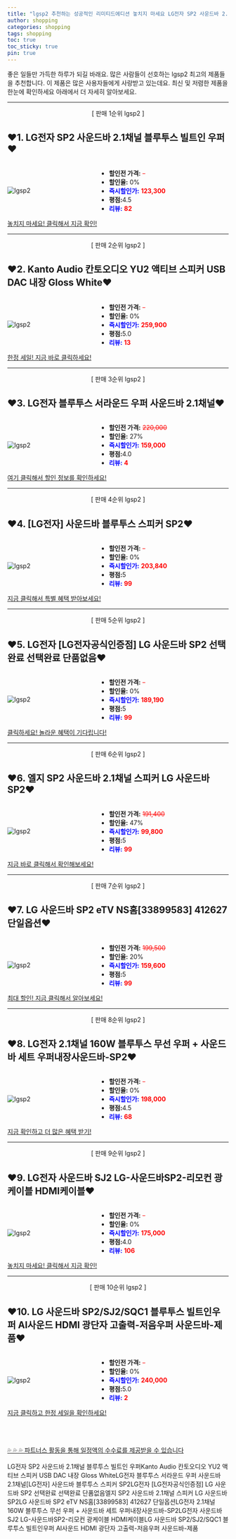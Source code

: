 ```yaml
---
title: "lgsp2 추천하는 성공적인 리미티드에디션 놓치지 마세요 LG전자 SP2 사운드바 2.1채널 블루투스"
author: shopping
categories: shopping
tags: shopping
toc: true
toc_sticky: true
pin: true
---
```

좋은 일들만 가득한 하루가 되길 바래요. 많은 사람들이 선호하는 lgsp2 최고의 제품들을 추천합니다. 이 제품은 많은 사용자들에게 사랑받고 있는데요. 최신 및 저렴한 제품을 한눈에 확인하세요 아래에서 더 자세히 알아보세요.

---
<p class="toplist" style="margin: 0 auto; display: block; width: fit-content;">[ 판매 1순위 lgsp2 ]</p>

<h2><strong>❤️1. LG전자 SP2 사운드바 2.1채널 블루투스 빌트인 우퍼❤️</strong></h2>

<div style="display: flex; align-items: center;">
    <div style="flex: 0.4;">
        <img src="https://thumbnail7.coupangcdn.com/thumbnails/remote/230x230ex/image/vendor_inventory/8ef1/5614c273795a6bea921a90acc0ac50a73526faa7b3ced57e4ca110affcd0.jpg" alt="lgsp2" style="max-width: 100%;">
    </div>
    <div style="flex: 0.6; margin-left: 10px;">
        <ul>
            <li><strong>할인전 가격:</strong> <del style="color: red;">-</del></li>
            <li><strong>할인율:</strong> 0%</li>
            <li><span style='color:blue'><strong>즉시할인가:</strong></span> <span style='color:red'><strong>123,300</strong></span></li>
            <li><strong>평점:</strong>4.5</li>
            <li><span style='color:blue'><strong>리뷰:</strong></span> <span style='color:red'><strong>82</strong></span></li>
        </ul>
    </div>
</div>
<div class="center">
    <a href="https://William4Davisa.github.io?lptag=AF9450613&subid=githubio&pageKey=6070148508&traceid=V0-153&itemId=11202940312&vendorItemId=80519743137" class="myButton">
        놓치지 마세요! 클릭해서 지금 확인!
    </a>
</div>


---
<p class="toplist" style="margin: 0 auto; display: block; width: fit-content;">[ 판매 2순위 lgsp2 ]</p>

<h2><strong>❤️2. Kanto Audio 칸토오디오 YU2 액티브 스피커 USB DAC 내장 Gloss White❤️</strong></h2>

<div style="display: flex; align-items: center;">
    <div style="flex: 0.4;">
        <img src="https://thumbnail8.coupangcdn.com/thumbnails/remote/230x230ex/image/vendor_inventory/554e/578389fa8415c973c1a22f579dcfdf019a6205d09dd7d9970c2903736af0.jpg" alt="lgsp2" style="max-width: 100%;">
    </div>
    <div style="flex: 0.6; margin-left: 10px;">
        <ul>
            <li><strong>할인전 가격:</strong> <del style="color: red;">-</del></li>
            <li><strong>할인율:</strong> 0%</li>
            <li><span style='color:blue'><strong>즉시할인가:</strong></span> <span style='color:red'><strong>259,900</strong></span></li>
            <li><strong>평점:</strong>5.0</li>
            <li><span style='color:blue'><strong>리뷰:</strong></span> <span style='color:red'><strong>13</strong></span></li>
        </ul>
    </div>
</div>
<div class="center">
    <a href="https://William4Davisa.github.io?lptag=AF9450613&subid=githubio&pageKey=6138971810&traceid=V0-153&itemId=11760806288&vendorItemId=79034628043" class="myButton">
        한정 세일! 지금 바로 클릭하세요!
    </a>
</div>


---
<p class="toplist" style="margin: 0 auto; display: block; width: fit-content;">[ 판매 3순위 lgsp2 ]</p>

<h2><strong>❤️3. LG전자 블루투스 서라운드 우퍼 사운드바 2.1채널❤️</strong></h2>

<div style="display: flex; align-items: center;">
    <div style="flex: 0.4;">
        <img src="https://thumbnail6.coupangcdn.com/thumbnails/remote/230x230ex/image/vendor_inventory/8da2/8207375783bac3a9cbd4e2df66c92c4470f28109debf2189f389a1348e11.jpeg" alt="lgsp2" style="max-width: 100%;">
    </div>
    <div style="flex: 0.6; margin-left: 10px;">
        <ul>
            <li><strong>할인전 가격:</strong> <del style="color: red;">220,000</del></li>
            <li><strong>할인율:</strong> 27%</li>
            <li><span style='color:blue'><strong>즉시할인가:</strong></span> <span style='color:red'><strong>159,000</strong></span></li>
            <li><strong>평점:</strong>4.0</li>
            <li><span style='color:blue'><strong>리뷰:</strong></span> <span style='color:red'><strong>4</strong></span></li>
        </ul>
    </div>
</div>
<div class="center">
    <a href="https://William4Davisa.github.io?lptag=AF9450613&subid=githubio&pageKey=7311335969&traceid=V0-153&itemId=18730958970&vendorItemId=85863503233" class="myButton">
        여기 클릭해서 할인 정보를 확인하세요!
    </a>
</div>


---
<p class="toplist" style="margin: 0 auto; display: block; width: fit-content;">[ 판매 4순위 lgsp2 ]</p>

<h2><strong>❤️4. [LG전자] 사운드바 블루투스 스피커 SP2❤️</strong></h2>

<div style="display: flex; align-items: center;">
    <div style="flex: 0.4;">
        <img src="https://thumbnail10.coupangcdn.com/thumbnails/remote/230x230ex/image/vendor_inventory/f903/cc0ea04211cd5e60669e209ccbdb302adada3a839ced84054306cc1158a3.jpg" alt="lgsp2" style="max-width: 100%;">
    </div>
    <div style="flex: 0.6; margin-left: 10px;">
        <ul>
            <li><strong>할인전 가격:</strong> <del style="color: red;">-</del></li>
            <li><strong>할인율:</strong> 0%</li>
            <li><span style='color:blue'><strong>즉시할인가:</strong></span> <span style='color:red'><strong>203,840</strong></span></li>
            <li><strong>평점:</strong>5</li>
            <li><span style='color:blue'><strong>리뷰:</strong></span> <span style='color:red'><strong>99</strong></span></li>
        </ul>
    </div>
</div>
<div class="center">
    <a href="https://William4Davisa.github.io?lptag=AF9450613&subid=githubio&pageKey=7240216676&traceid=V0-153&itemId=18394365927&vendorItemId=85537357978" class="myButton">
        지금 클릭해서 특별 혜택 받아보세요!
    </a>
</div>


---
<p class="toplist" style="margin: 0 auto; display: block; width: fit-content;">[ 판매 5순위 lgsp2 ]</p>

<h2><strong>❤️5. LG전자 [LG전자공식인증점] LG 사운드바 SP2 선택완료 선택완료 단품없음❤️</strong></h2>

<div style="display: flex; align-items: center;">
    <div style="flex: 0.4;">
        <img src="https://thumbnail7.coupangcdn.com/thumbnails/remote/230x230ex/image/vendor_inventory/3d35/37fb63dcb6425f346754afa36c9a9e9f22a8a82347801afae4bf30fe668f.jpg" alt="lgsp2" style="max-width: 100%;">
    </div>
    <div style="flex: 0.6; margin-left: 10px;">
        <ul>
            <li><strong>할인전 가격:</strong> <del style="color: red;">-</del></li>
            <li><strong>할인율:</strong> 0%</li>
            <li><span style='color:blue'><strong>즉시할인가:</strong></span> <span style='color:red'><strong>189,190</strong></span></li>
            <li><strong>평점:</strong>5</li>
            <li><span style='color:blue'><strong>리뷰:</strong></span> <span style='color:red'><strong>99</strong></span></li>
        </ul>
    </div>
</div>
<div class="center">
    <a href="https://William4Davisa.github.io?lptag=AF9450613&subid=githubio&pageKey=8204718749&traceid=V0-153&itemId=23530940986&vendorItemId=90573589587" class="myButton">
        클릭하세요! 놀라운 혜택이 기다립니다!
    </a>
</div>


---
<p class="toplist" style="margin: 0 auto; display: block; width: fit-content;">[ 판매 6순위 lgsp2 ]</p>

<h2><strong>❤️6. 엘지 SP2 사운드바 2.1채널 스피커 LG 사운드바 SP2❤️</strong></h2>

<div style="display: flex; align-items: center;">
    <div style="flex: 0.4;">
        <img src="https://thumbnail7.coupangcdn.com/thumbnails/remote/230x230ex/image/vendor_inventory/6aec/5acb706c65e978dbe21f719dc43387601a06a98304f95832a1f133928dd1.jpg" alt="lgsp2" style="max-width: 100%;">
    </div>
    <div style="flex: 0.6; margin-left: 10px;">
        <ul>
            <li><strong>할인전 가격:</strong> <del style="color: red;">191,400</del></li>
            <li><strong>할인율:</strong> 47%</li>
            <li><span style='color:blue'><strong>즉시할인가:</strong></span> <span style='color:red'><strong>99,800</strong></span></li>
            <li><strong>평점:</strong>5</li>
            <li><span style='color:blue'><strong>리뷰:</strong></span> <span style='color:red'><strong>99</strong></span></li>
        </ul>
    </div>
</div>
<div class="center">
    <a href="https://William4Davisa.github.io?lptag=AF9450613&subid=githubio&pageKey=7664327969&traceid=V0-153&itemId=20427549175&vendorItemId=87508782175" class="myButton">
        지금 바로 클릭해서 확인해보세요!
    </a>
</div>


---
<p class="toplist" style="margin: 0 auto; display: block; width: fit-content;">[ 판매 7순위 lgsp2 ]</p>

<h2><strong>❤️7. LG 사운드바 SP2 eTV NS홈[33899583] 412627 단일옵션❤️</strong></h2>

<div style="display: flex; align-items: center;">
    <div style="flex: 0.4;">
        <img src="https://thumbnail9.coupangcdn.com/thumbnails/remote/230x230ex/image/vendor_inventory/d35d/eadff50813e921915f1e42d37aaa036acd57153feea1461d801338e3a9df.jpg" alt="lgsp2" style="max-width: 100%;">
    </div>
    <div style="flex: 0.6; margin-left: 10px;">
        <ul>
            <li><strong>할인전 가격:</strong> <del style="color: red;">199,500</del></li>
            <li><strong>할인율:</strong> 20%</li>
            <li><span style='color:blue'><strong>즉시할인가:</strong></span> <span style='color:red'><strong>159,600</strong></span></li>
            <li><strong>평점:</strong>5</li>
            <li><span style='color:blue'><strong>리뷰:</strong></span> <span style='color:red'><strong>99</strong></span></li>
        </ul>
    </div>
</div>
<div class="center">
    <a href="https://William4Davisa.github.io?lptag=AF9450613&subid=githubio&pageKey=8205639051&traceid=V0-153&itemId=23535049013&vendorItemId=90561298014" class="myButton">
        최대 할인! 지금 클릭해서 알아보세요!
    </a>
</div>


---
<p class="toplist" style="margin: 0 auto; display: block; width: fit-content;">[ 판매 8순위 lgsp2 ]</p>

<h2><strong>❤️8. LG전자 2.1채널 160W 블루투스 무선 우퍼 + 사운드바 세트 우퍼내장사운드바-SP2❤️</strong></h2>

<div style="display: flex; align-items: center;">
    <div style="flex: 0.4;">
        <img src="https://thumbnail10.coupangcdn.com/thumbnails/remote/230x230ex/image/vendor_inventory/1ddb/6d6c213c84d96f07476c1786e5b610f959af9f4a7bc12371216dc8f660f6.jpg" alt="lgsp2" style="max-width: 100%;">
    </div>
    <div style="flex: 0.6; margin-left: 10px;">
        <ul>
            <li><strong>할인전 가격:</strong> <del style="color: red;">-</del></li>
            <li><strong>할인율:</strong> 0%</li>
            <li><span style='color:blue'><strong>즉시할인가:</strong></span> <span style='color:red'><strong>198,000</strong></span></li>
            <li><strong>평점:</strong>4.5</li>
            <li><span style='color:blue'><strong>리뷰:</strong></span> <span style='color:red'><strong>68</strong></span></li>
        </ul>
    </div>
</div>
<div class="center">
    <a href="https://William4Davisa.github.io?lptag=AF9450613&subid=githubio&pageKey=1444839933&traceid=V0-153&itemId=20088751853&vendorItemId=87184158958" class="myButton">
        지금 확인하고 더 많은 혜택 받기!
    </a>
</div>


---
<p class="toplist" style="margin: 0 auto; display: block; width: fit-content;">[ 판매 9순위 lgsp2 ]</p>

<h2><strong>❤️9. LG전자 사운드바 SJ2 LG-사운드바SP2-리모컨 광케이블 HDMI케이블❤️</strong></h2>

<div style="display: flex; align-items: center;">
    <div style="flex: 0.4;">
        <img src="https://thumbnail10.coupangcdn.com/thumbnails/remote/230x230ex/image/vendor_inventory/1ddb/6d6c213c84d96f07476c1786e5b610f959af9f4a7bc12371216dc8f660f6.jpg" alt="lgsp2" style="max-width: 100%;">
    </div>
    <div style="flex: 0.6; margin-left: 10px;">
        <ul>
            <li><strong>할인전 가격:</strong> <del style="color: red;">-</del></li>
            <li><strong>할인율:</strong> 0%</li>
            <li><span style='color:blue'><strong>즉시할인가:</strong></span> <span style='color:red'><strong>175,000</strong></span></li>
            <li><strong>평점:</strong>4.0</li>
            <li><span style='color:blue'><strong>리뷰:</strong></span> <span style='color:red'><strong>106</strong></span></li>
        </ul>
    </div>
</div>
<div class="center">
    <a href="https://William4Davisa.github.io?lptag=AF9450613&subid=githubio&pageKey=26016995&traceid=V0-153&itemId=20687333324&vendorItemId=87759045228" class="myButton">
        놓치지 마세요! 클릭해서 지금 확인!
    </a>
</div>


---
<p class="toplist" style="margin: 0 auto; display: block; width: fit-content;">[ 판매 10순위 lgsp2 ]</p>

<h2><strong>❤️10. LG 사운드바 SP2/SJ2/SQC1 블루투스 빌트인우퍼 AI사운드 HDMI 광단자 고출력-저음우퍼 사운드바-제품❤️</strong></h2>

<div style="display: flex; align-items: center;">
    <div style="flex: 0.4;">
        <img src="https://thumbnail8.coupangcdn.com/thumbnails/remote/230x230ex/image/vendor_inventory/24c0/c6c84ec3cb0103b2e8b366267e1b4a4689b0d0185a3f6d198da3b7023a6b.jpg" alt="lgsp2" style="max-width: 100%;">
    </div>
    <div style="flex: 0.6; margin-left: 10px;">
        <ul>
            <li><strong>할인전 가격:</strong> <del style="color: red;">-</del></li>
            <li><strong>할인율:</strong> 0%</li>
            <li><span style='color:blue'><strong>즉시할인가:</strong></span> <span style='color:red'><strong>240,000</strong></span></li>
            <li><strong>평점:</strong>5.0</li>
            <li><span style='color:blue'><strong>리뷰:</strong></span> <span style='color:red'><strong>2</strong></span></li>
        </ul>
    </div>
</div>
<div class="center">
    <a href="https://William4Davisa.github.io?lptag=AF9450613&subid=githubio&pageKey=6195188986&traceid=V0-153&itemId=12257743280&vendorItemId=79528325700" class="myButton">
        지금 클릭하고 한정 세일을 확인하세요!
    </a>
</div>

<br><br><br>[💦 💦 💦 파트너스 활동을 통해 일정액의 수수료를 제공받을 수 있습니다](https://link.coupang.com/a/bcpT2c)<br><br>LG전자 SP2 사운드바 2.1채널 블루투스 빌트인 우퍼Kanto Audio 칸토오디오 YU2 액티브 스피커 USB DAC 내장 Gloss WhiteLG전자 블루투스 서라운드 우퍼 사운드바 2.1채널[LG전자] 사운드바 블루투스 스피커 SP2LG전자 [LG전자공식인증점] LG 사운드바 SP2 선택완료 선택완료 단품없음엘지 SP2 사운드바 2.1채널 스피커 LG 사운드바 SP2LG 사운드바 SP2 eTV NS홈[33899583] 412627 단일옵션LG전자 2.1채널 160W 블루투스 무선 우퍼 + 사운드바 세트 우퍼내장사운드바-SP2LG전자 사운드바 SJ2 LG-사운드바SP2-리모컨 광케이블 HDMI케이블LG 사운드바 SP2/SJ2/SQC1 블루투스 빌트인우퍼 AI사운드 HDMI 광단자 고출력-저음우퍼 사운드바-제품
